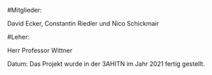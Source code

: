 #Mitglieder:

David Ecker, Constantin Riedler und Nico Schickmair

#Leher:

Herr Professor Wittner

Datum:
Das Projekt wurde in der 3AHITN im Jahr 2021 fertig gestellt.

